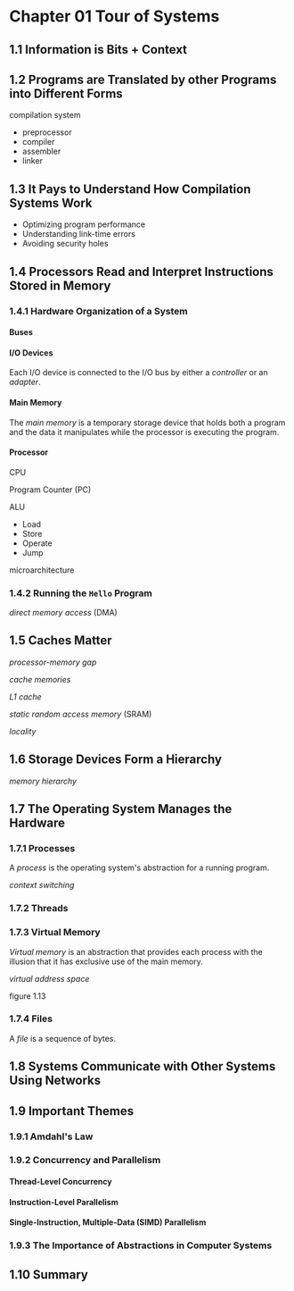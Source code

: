 # Chapter 01 Tour of Systems

## 1.1 Information is Bits + Context

## 1.2 Programs are Translated by other Programs into Different Forms

compilation system

<ul>
    <li>preprocessor</li>
    <li>compiler</li>
    <li>assembler</li>
    <li>linker</li>
</ul>

## 1.3 It Pays to Understand How Compilation Systems Work

<ul>
    <li>Optimizing program performance</li>
    <li>Understanding link-time errors</li>
    <li>Avoiding security holes</li>
</ul>

## 1.4 Processors Read and Interpret Instructions Stored in Memory

### 1.4.1 Hardware Organization of a System

#### Buses

#### I/O Devices

Each I/O device is connected to the I/O bus by either a <i>controller</i> or an <i>adapter</i>.

#### Main Memory

The <i>main memory</i> is a temporary storage device that holds both a program and the data it manipulates while the processor is executing the program.

#### Processor

CPU

Program Counter (PC)

ALU

<ul>
    <li>Load</li>
    <li>Store</li>
    <li>Operate</li>
    <li>Jump</li>
</ul>

microarchitecture

### 1.4.2 Running the <code>Hello</code> Program

<i>direct memory access</i> (DMA)


## 1.5 Caches Matter

<i>processor-memory gap</i>

<i>cache memories</i>

<i>L1 cache</i>

<i>static random access memory</i> (SRAM)

<i>locality</i>

## 1.6 Storage Devices Form a Hierarchy

<i>memory hierarchy</i>

## 1.7 The Operating System Manages the Hardware

### 1.7.1 Processes

A <i>process</i> is the operating system's abstraction for a running program.

<i>context switching</i>

### 1.7.2 Threads

### 1.7.3 Virtual Memory

<i>Virtual memory</i> is an abstraction that provides each process with the illusion that it has exclusive use of the main memory.

<i>virtual address space</i>

figure 1.13

### 1.7.4 Files

A <i>file</i> is a sequence of bytes.

## 1.8 Systems Communicate with Other Systems Using Networks

## 1.9 Important Themes

### 1.9.1 Amdahl's Law

### 1.9.2 Concurrency and Parallelism

#### Thread-Level Concurrency

#### Instruction-Level Parallelism

#### Single-Instruction, Multiple-Data (SIMD) Parallelism

### 1.9.3 The Importance of Abstractions in Computer Systems

## 1.10 Summary

